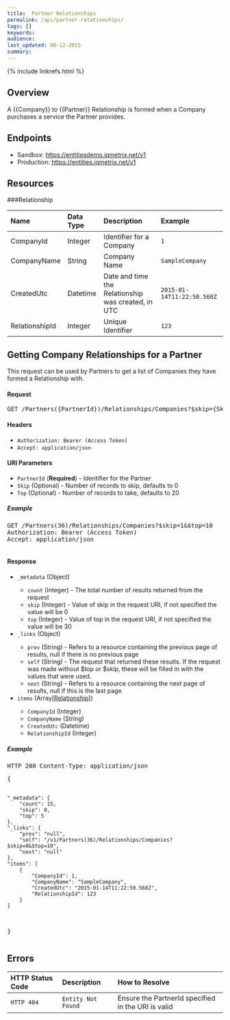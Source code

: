 ```yaml
---
title:  Partner Relationships
permalink: /api/partner-relationships/
tags: []
keywords: 
audience: 
last_updated: 08-12-2015
summary: 
---
```

{% include linkrefs.html %}


## Overview

A {{Company}} to {{Partner}} Relationship is formed when a Company purchases a service the Partner provides.


## Endpoints

* Sandbox: <a href="https://entitiesdemo.iqmetrix.net/v1">https://entitiesdemo.iqmetrix.net/v1</a>
* Production: <a href="https://entities.iqmetrix.net/v1">https://entities.iqmetrix.net/v1</a>

## Resources



###Relationship

| Name | Data Type | Description | Example |
|:-----|:----------|:------------|:--------|
| CompanyId | Integer | Identifier for a Company | `1` |
| CompanyName | String | Company Name | `SampleCompany` |
| CreatedUtc | Datetime | Date and time the Relationship was created, in UTC | `2015-01-14T11:22:50.568Z` |
| RelationshipId | Integer | Unique Identifier | `123` |







<h2 id='getting-company-relationships-for-a-partner' class='clickable-header top-level-header'>Getting Company Relationships for a Partner</h2>

This request can be used by Partners to get a list of Companies they have formed a Relationship with. 

<h4>Request</h4>

<pre>
GET /Partners({PartnerId})/Relationships/Companies?$skip={Skip}&$top={Top}
</pre>

#### Headers


* `Authorization: Bearer (Access Token)`
* `Accept: application/json`



#### URI Parameters


* `PartnerId` (**Required**)  - Identifier for the Partner 
* `Skip` (Optional)  - Number of records to skip, defaults to 0 
* `Top` (Optional)  - Number of records to take, defaults to 20 



<h5>Example</h5>

<pre>
GET /Partners(36)/Relationships/Companies?$skip=1&$top=10
Authorization: Bearer (Access Token)
Accept: application/json

</pre>

#### Response


<ul><li><code>_metadata</code> (Object) </li><ul><li><code>count</code> (Integer) - The total number of results returned from the request</li><li><code>skip</code> (Integer) - Value of skip in the request URI, if not specified the value will be 0</li><li><code>top</code> (Integer) - Value of top in the request URI, if not specified the value will be 30</li></ul><li><code>_links</code> (Object) </li><ul><li><code>prev</code> (String) - Refers to a resource containing the previous page of results, null if there is no previous page</li><li><code>self</code> (String) - The request that returned these results. If the request was made without $top or $skip, these will be filled in with the values that were used.</li><li><code>next</code> (String) - Refers to a resource containing the next page of results, null if this is the last page</li></ul><li><code>items</code> (Array[<a href='#relationship'>Relationship</a>]) </li><ul><li><code>CompanyId</code> (Integer) </li><li><code>CompanyName</code> (String) </li><li><code>CreatedUtc</code> (Datetime) </li><li><code>RelationshipId</code> (Integer) </li></ul></ul>

<h5>Example</h5>

<pre>
HTTP 200 Content-Type: application/json
</pre><pre>{
    "_metadata": {
        "count": 15,
        "skip": 0,
        "top": 5
    },
    "_links": {
        "prev": "null",
        "self": "/v1/Partners(36)/Relationships/Companies?$skip=0&$top=10",
        "next": "null"
    },
    "items": [
        {
            "CompanyId": 1,
            "CompanyName": "SampleCompany",
            "CreatedUtc": "2015-01-14T11:22:50.568Z",
            "RelationshipId": 123
        }
    ]
}</pre>

## Errors

| HTTP Status Code | Description | How to Resolve |
|:-----------------|:------------|:---------------|
| `HTTP 404` | `Entity Not Found` | Ensure the PartnerId specified in the URI is valid |
